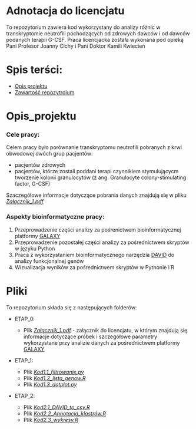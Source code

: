 # Adnotacja do licencjatu
To repozytorium zawiera kod wykorzystany do analizy różnic w transkryptomie neutrofili pochodzących od zdrowych dawców i od dawców podanych terapii G-CSF. Praca licencjacka została wykonana pod opieką Pani Profesor Joanny Cichy i Pani Doktor Kamili Kwiecień


# Spis terści:
- [Opis projektu](#Opis_projektu)
- [Zawartość repozytroium](#Pliki)

# Opis_projektu 

### Cele pracy:
Celem pracy było porównanie transkryptomu neutrofili pobranych z krwi obwodowej dwóch grup pacjentów: 
- pacjentów zdrowych
- pacjentów, którze zostali poddani terapi czynnikiem stymulującycm tworzenie kolonii granulocytów (z ang. Granulocyte colony-stimulating factor, G-CSF)

Szaczegółowe informacje dotyczące pobrania danych znajdują się w pliku [_Załącznik_1.pdf_]()

### Aspekty bioinformatyczne pracy:
1. Przeprowadzenie części analizy za pośrenictwem bioinformatycznej platformy [GALAXY](https://usegalaxy.eu)
2. Przeprowadzenie pozostałej części analizy za pośrednictwem skryptów w języku Python
3. Praca z wykorzystaniem bioinformatycznego narzędzia [DAVID](https://davidbioinformatics.nih.gov/) do analizy funkcjonalnej genów
4. Wizualizacja wyników za pośrednictwem skryptów w Pythonie i R


# Pliki
  To repozytorium składa się z następujących folderów:
  - ETAP_0:
    - Plik [_Załącznik_1.pdf_]() - załącznik do licencjatu, w którym znajdują się informacje dotyczące próbek i szczegółowe parametry wykorzystane przy analizie danych za pośrednictwem platformy [GALAXY](https://usegalaxy.eu)

  - ETAP_1:
    - Plik [_Kod1.1_filtrowanie.py_]()
    - Plik [_Kod1.2_lista_genow.R_]()
    - Plik [_Kod1.3_dotplot.py_]()

  - ETAP_2:
    - Plik [_Kod2.1_DAVID_to_csv.R_]()
    - Plik [_Kod2.2_Annotacja_klastrów.R_]()
    - Plik [_Kod2.3_wykresy.R_]()
